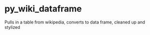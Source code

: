 # py_wiki_dataframe
Pulls in a table from wikipedia, converts to data frame, cleaned up and stylized
